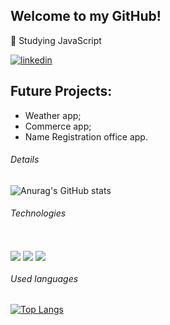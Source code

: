 ## Welcome to my GitHub! 
📖 Studying JavaScript

[![linkedin](https://img.shields.io/badge/LinkedIn-0077B5?style=for-the-badge&logo=linkedin&logoColor=white)](https://www.linkedin.com/in/kamilly-da-rosa-77964930a/)

## Future Projects:
- Weather app;
- Commerce app;
- Name Registration office app.
  
###### Details

![Anurag's GitHub stats](https://github-readme-stats.vercel.app/api?username=k9milly&show_icons=true&theme=dracula)


###### Technologies
<div style="display: inline_block"><br/>
  <img align="center" src="https://img.shields.io/badge/HTML-239120?style=for-the-badge&logo=html5&logoColor=white" />
  <img align="center" src="https://img.shields.io/badge/CSS-239120?&style=for-the-badge&logo=css3&logoColor=white" />
  <img align="center" src="https://img.shields.io/badge/JavaScript-F7DF1E?style=for-the-badge&logo=javascript&logoColor=black" />
 
</div>


###### Used languages

[![Top Langs](https://github-readme-stats.vercel.app/api/top-langs/?username=k9milly)](https://github.com/k9milly/github-readme-stats)


